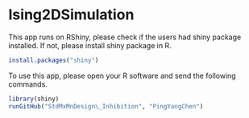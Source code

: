 # Ising2DSimulation

This app runs on RShiny, please check if the users had shiny package installed.  If not, please install shiny package in R.
```R
install.packages("shiny")
```
To use this app, please open your R software and send the following commands.
```R
library(shiny)
runGitHub("StdMxMnDesign\_Inhibition", "PingYangChen")
```
